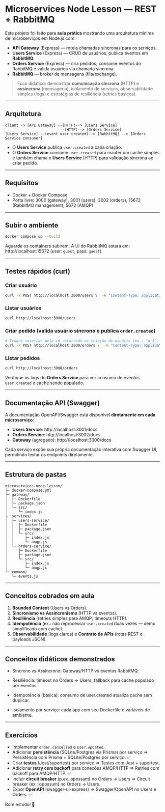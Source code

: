 # Microservices Node Lesson — REST + RabbitMQ

Este projeto foi feito para **aula prática** mostrando uma arquitetura mínima de microserviços em Node.js com:

- **API Gateway** (Express) — roteia chamadas síncronas para os serviços.
- **Users Service** (Express) — CRUD de usuários; publica eventos em **RabbitMQ**.
- **Orders Service** (Express) — cria pedidos; consome eventos do RabbitMQ e valida usuários via chamada síncrona.
- **RabbitMQ** — broker de mensagens (fila/exchange).

> Foco didático: demonstrar **comunicação síncrona** (HTTP) e **assíncrona** (mensageria), isolamento de serviços, observabilidade simples (logs) e estratégias de resiliência (retries básicos).

---

## Arquitetura

```
client -> [API Gateway] --(HTTP)--> [Users Service]
                         --(HTTP)--> [Orders Service]
[Users Service] --(event user.created)--> [RabbitMQ] --> [Orders Service consumer]
```

- O **Users Service** publica `user.created` a cada criação.
- O **Orders Service** consome `user.created` para manter um cache simples e também chama o **Users Service** (HTTP) para validação síncrona ao criar pedido.

---

## Requisitos

- Docker + Docker Compose
- Porta livre: 3000 (gateway), 3001 (users), 3002 (orders), 15672 (RabbitMQ management), 5672 (AMQP)

---

## Subir o ambiente

```bash
docker compose up --build
```

Aguarde os containers subirem. A UI do RabbitMQ estará em: http://localhost:15672 (user: `guest`, pass: `guest`).

---

## Testes rápidos (curl)

### Criar usuário

```bash
curl -X POST http://localhost:3000/users \  -H "Content-Type: application/json" \  -d '{"name":"Bruno Nascimento","email":"bruno@example.com"}'
```

### Listar usuários

```bash
curl http://localhost:3000/users
```

### Criar pedido (valida usuário síncrono e publica `order.created`)

```bash
# Troque <userId> pelo id retornado na criação do usuário (ex.: "u_1")
curl -X POST http://localhost:3000/orders \  -H "Content-Type: application/json" \  -d '{"userId":"u_1","items":[{"sku":"BOOK-123","qty":2}], "total": 120.50}'
```

### Listar pedidos

```bash
curl http://localhost:3000/orders
```

Verifique os logs do **Orders Service** para ver consumo de eventos `user.created` e cache sendo populado.

---

## Documentação API (Swagger)

A documentação OpenAPI/Swagger está disponível **diretamente em cada microserviço**:

- **Users Service**: http://localhost:3001/docs
- **Orders Service**: http://localhost:3002/docs
- **Gateway** (agregado): http://localhost:3000/docs

Cada serviço expõe sua própria documentação interativa com Swagger UI, permitindo testar os endpoints diretamente.

---

## Estrutura de pastas

```
microservices-node-lesson/
├─ docker-compose.yml
├─ gateway/
│  ├─ Dockerfile
│  ├─ package.json
│  └─ src/
│     └─ index.js
├─ services/
│  ├─ users-service/
│  │  ├─ Dockerfile
│  │  ├─ package.json
│  │  └─ src/
│  │     ├─ index.js
│  │     └─ amqp.js
│  └─ orders-service/
│     ├─ Dockerfile
│     ├─ package.json
│     └─ src/
│        ├─ index.js
│        └─ amqp.js
└─ common/
   └─ events.js
```

---

## Conceitos cobrados em aula

1. **Bounded Context** (Users vs Orders).
2. **Sincronismo vs Assíncronismo** (HTTP vs eventos).
3. **Resiliência** (retries simples para AMQP; timeouts HTTP).
4. **Idempotência** (ex.: não reprocessar `user.created` duas vezes — demo simplificado com cache).
5. **Observabilidade** (logs claros) e **Contrato de APIs** (rotas REST e payloads JSON).

---

## Conceitos didáticos demonstrados

- Síncrono vs Assíncrono: Gateway/HTTP vs eventos RabbitMQ.

- Resiliência: timeout no Orders → Users, fallback para cache populado por eventos.

- Idempotência (básica): consumo de user.created atualiza cache sem duplicar.

- Isolamento por serviço: cada app com seu Dockerfile e variáveis de ambiente.

---

## Exercícios

- Implementar `order.cancelled` e `user.updated`.
- Adicionar **persistência** (SQLite/Postgres via Prisma) por serviço => Persistência com Prisma + SQLite/Postgres por serviço. ✅
- Criar **testes** (Jest/supertest) por serviço => Testes com Jest + supertest.
- Adicionar **retry com backoff** para conexões AMQP/HTTP => Retries com backoff para AMQP/HTTP. ✅
- Incluir **circuit breaker** (p.ex. opossum) no Orders → Users => Circuit breaker (ex.: opossum) no Orders → Users.
- Expor **OpenAPI** (swagger-ui-express) => Swagger/OpenAPI no Users e Orders. ✅

Bom estudo! 🚀
